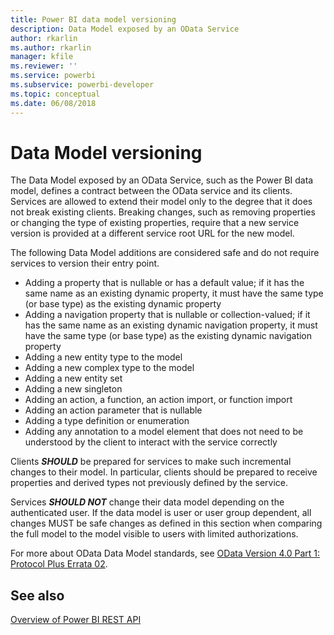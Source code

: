 ```yaml
---
title: Power BI data model versioning
description: Data Model exposed by an OData Service
author: rkarlin
ms.author: rkarlin
manager: kfile
ms.reviewer: ''
ms.service: powerbi
ms.subservice: powerbi-developer
ms.topic: conceptual
ms.date: 06/08/2018
---
```


# Data Model versioning

The Data Model exposed by an OData Service, such as the Power BI data model, defines a contract between the OData service and its clients. Services are allowed to extend their model only to the degree that it does not break existing clients. Breaking changes, such as removing properties or changing the type of existing properties, require that a new service version is provided at a different service root URL for the new model.  
  
The following Data Model additions are considered safe and do not require services to version their entry point.  
  
* Adding a property that is nullable or has a default value; if it has the same name as an existing dynamic property, it must have the same type (or base type) as the existing dynamic property  
* Adding a navigation property that is nullable or collection-valued; if it has the same name as an existing dynamic navigation property, it must have the same type (or base type) as the existing dynamic navigation property  
* Adding a new entity type to the model  
* Adding a new complex type to the model  
* Adding a new entity set  
* Adding a new singleton  
* Adding an action, a function, an action import, or function import
* Adding an action parameter that is nullable  
* Adding a type definition or enumeration  
* Adding any annotation to a model element that does not need to be understood by the client to interact with the service correctly  
  
Clients ***SHOULD*** be prepared for services to make such incremental changes to their model. In particular, clients should be prepared to receive properties and derived types not previously defined by the service.  
  
Services ***SHOULD NOT*** change their data model depending on the authenticated user. If the data model is user or user group dependent, all changes MUST be safe changes as defined in this section when comparing the full model to the model visible to users with limited authorizations.  
  
For more about OData Data Model standards, see [OData Version 4.0 Part 1: Protocol Plus Errata 02](http://docs.oasis-open.org/odata/odata/v4.0/odata-v4.0-part1-protocol.html).  
  
## See also
[Overview of Power BI REST API](https://docs.microsoft.com/rest/api/power-bi/)  